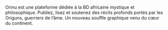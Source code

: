 Orinu est une plateforme dédiée à la BD africaine mystique et philosophique. Publiez, lisez et soutenez des récits profonds portés par les Origuns, guerriers de l’âme. Un nouveau souffle graphique venu du cœur du continent. 
